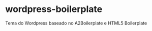 wordpress-boilerplate
=====================

Tema do Wordpress baseado no A2Boilerplate e HTML5 Boilerplate
